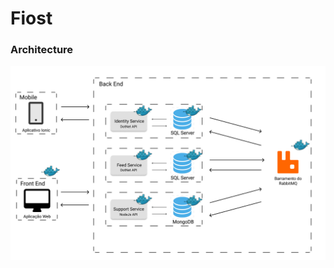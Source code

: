 # Fiost

### Architecture 
![Architecture](https://github.com/fcrcardozo/Flue/blob/master/docs/Arquitetura.png)
